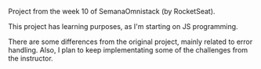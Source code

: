 Project from the week 10 of SemanaOmnistack (by RocketSeat).

This project has learning purposes, as I'm starting on JS programming.

There are some differences from the original project, mainly related to error handling. Also, I plan to keep implementating some of the challenges from the instructor.
